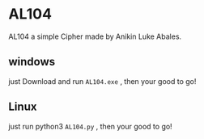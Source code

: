 # AL104
AL104 a simple Cipher made by Anikin Luke Abales. 

## windows
 just Download and run `AL104.exe` , then your good to go!
## Linux
 just run python3 `AL104.py` , then your good to go!
